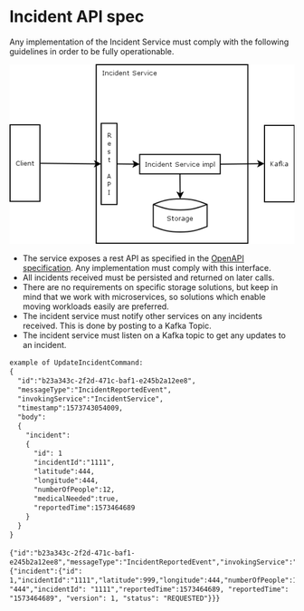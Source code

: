 # Incident API spec

Any implementation of the Incident Service must comply with the following guidelines in order to be fully operationable.

![high level description of the incident service](resources/incident_highlevel.png)

* The service exposes a rest API as specified in the [OpenAPI specification](https://raw.githubusercontent.com/Emergency-Response-Demo/incident-service/master/openapi.json). Any implementation must comply with this interface.
* All incidents received must be persisted and returned on later calls.
* There are no requirements on specific storage solutions, but keep in mind that we work with microservices, so solutions which enable moving workloads easily are preferred.
* The incident service must notify other services on any incidents received. This is done by posting to a Kafka Topic.
* The incident service must listen on a Kafka topic to get any updates to an incident.

```
example of UpdateIncidentCommand:
{
  "id":"b23a343c-2f2d-471c-baf1-e245b2a12ee8",
  "messageType":"IncidentReportedEvent",
  "invokingService":"IncidentService",
  "timestamp":1573743054009,
  "body":
  {
    "incident":
    {
      "id": 1
      "incidentId":"1111",
      "latitude":444,
      "longitude":444,
      "numberOfPeople":12,
      "medicalNeeded":true,
      "reportedTime":1573464689
    }
  }
}

{"id":"b23a343c-2f2d-471c-baf1-e245b2a12ee8","messageType":"IncidentReportedEvent","invokingService":"IncidentService","timestamp":1573743054009,"body":{"incident":{"id": 1,"incidentId":"1111","latitude":999,"longitude":444,"numberOfPeople":12,"medicalNeeded":true,"victimPhoneNumber": "444","incidentId": "1111","reportedTime":1573464689, "reportedTime": "1573464689", "version": 1, "status": "REQUESTED"}}}
```

[//]: # "TOOD describe the Kafka topic interface. (topic-incident-command, topic-incident-event)"
